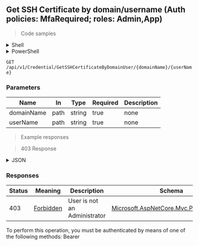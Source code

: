 
## Get SSH Certificate by domain/username (Auth policies: MfaRequired; roles: Admin,App)

<a id="opIdGetSshCertificateByDomainUserAsync"></a>

> Code samples

<details><summary>Shell</summary>


```shell
# You can also use wget
curl -X GET /api/v1/Credential/GetSSHCertificateByDomainUser/{domainName}/{userName} \
  -H 'Accept: application/json' \
  -H 'Authorization: Bearer TOKEN'

```


</details>

<details><summary>PowerShell</summary>


```powershell
# PowerShell example

$NPSUrl = "https://localhost:6500"

$Login = @{
    Login = "User"
    Password = "Password"
}
# Cookie container for multi-factor authentication
$WebSession = New-Object Microsoft.PowerShell.Commands.WebRequestSession
$Token = Invoke-RestMethod -Uri "$($NPSUrl)/signinBody" -Method POST -Body (ConvertTo-Json $Login) -WebSession $WebSession -ContentType "application/json"
$Token = Invoke-RestMethod -Uri "$($NPSUrl)/signin2fa" -Method Post -Body $MfaCode -Headers @{Authorization = "Bearer $Token"} -WebSession $WebSession -ContentType "application/json"

$Headers = @{
    Authorization = "Bearer $Token"
}
Invoke-RestMethod -Method GET -Uri "$($NPSUrl)/api/v1/Credential/GetSSHCertificateByDomainUser/{domainName}/{userName}" -Headers $Headers -ContentType "application/json"
```


</details>

`GET /api/v1/Credential/GetSSHCertificateByDomainUser/{domainName}/{userName}`

<h3 id="get-ssh-certificate-by-domain/username-(auth-policies:-mfarequired;-roles:-admin,app)-parameters">Parameters</h3>

|Name|In|Type|Required|Description|
|---|---|---|---|---|
|domainName|path|string|true|none|
|userName|path|string|true|none|

> Example responses

> 403 Response

<details><summary>JSON</summary>


```json
{
  "type": "string",
  "title": "string",
  "status": 0,
  "detail": "string",
  "instance": "string",
  "property1": null,
  "property2": null
}
```


</details>

<h3 id="get-ssh-certificate-by-domain/username-(auth-policies:-mfarequired;-roles:-admin,app)-responses">Responses</h3>

|Status|Meaning|Description|Schema|
|---|---|---|---|
|403|[Forbidden](https://tools.ietf.org/html/rfc7231#section-6.5.3)|User is not an Administrator|[Microsoft.AspNetCore.Mvc.ProblemDetails](../Models/microsoft.aspnetcore.mvc.problemdetails.md)|

<aside class="warning">
To perform this operation, you must be authenticated by means of one of the following methods:
Bearer
</aside>


